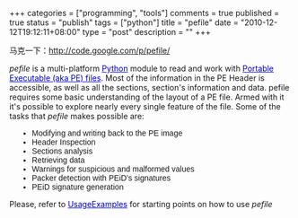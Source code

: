 +++
categories = ["programming", "tools"]
comments = true
published = true
status = "publish"
tags = ["python"]
title = "pefile"
date = "2010-12-12T19:12:11+08:00"
type = "post"
description = ""
+++

马克一下：<a href="http://code.google.com/p/pefile/">http://code.google.com/p/pefile/</a>

<em>pefile</em> is a multi-platform <a style="color: #0000cc;" rel="nofollow" href="http://python.org/">Python</a> module to read and work with <a style="color: #0000cc;" rel="nofollow" href="http://en.wikipedia.org/wiki/Portable_Executable">Portable Executable (aka PE) files</a>. Most of the information in the PE Header is accessible, as well as all the sections, section's information and data.
pefile requires some basic understanding of the layout of a PE file. Armed with it it's possible to explore nearly every single feature of the file.
Some of the tasks that <em>pefile</em> makes possible are:
<ul style="max-width: 65em; padding-left: 40px; font-family: arial, sans-serif; -webkit-border-horizontal-spacing: 2px; -webkit-border-vertical-spacing: 2px; line-height: normal;">
<li>Modifying and writing back to the PE image</li>
<li>Header Inspection</li>
<li>Sections analysis</li>
<li>Retrieving data</li>
<li>Warnings for suspicious and malformed values</li>
<li>Packer detection with PEiD’s signatures</li>
<li>PEiD signature generation</li>
</ul>Please, refer to <a style="color: #0000cc;" href="http://code.google.com/p/pefile/wiki/UsageExamples">UsageExamples</a> for starting points on how to use <em>pefile</em>
<!--more-->